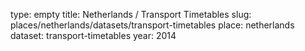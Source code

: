 type: empty
title: Netherlands / Transport Timetables
slug: places/netherlands/datasets/transport-timetables
place: netherlands
dataset: transport-timetables
year: 2014
